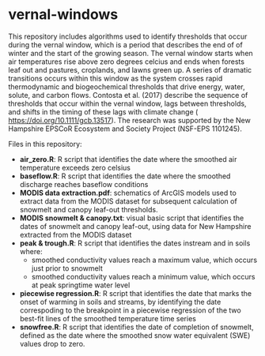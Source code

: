 # vernal-windows
This repository includes algorithms used to identify thresholds that occur during the vernal window,  which is a period that describes the end of of winter and the start of the growing season. The vernal window starts when air temperatures rise above zero degrees celcius and ends when forests leaf out and pastures, croplands, and lawns green up.  A series of dramatic transitions occurs within this window as the system crosses rapid thermodynamic and biogeochemical thresholds that drive energy, water, solute, and carbon flows.  Contosta et al. (2017) describe the sequence of thresholds that occur within the vernal window, lags between thresholds, and shifts in the timing of these lags with climate change ( https://doi.org/10.1111/gcb.13517).  The research was supported by the New Hampshire EPSCoR Ecosystem and Society Project (NSF-EPS 1101245).

Files in this repository:

- <b>air_zero.R</b>: R script that identifies the date where the smoothed air temperature exceeds zero celsius
- <b>baseflow.R</b>: R script that identifies the date where the smoothed discharge reaches baseflow conditions
- <b>MODIS data extraction.pdf</b>: schematics of ArcGIS models used to extract data from the MODIS dataset for subsequent calculation of snowmelt and canopy leaf-out thresholds.
- <b>MODIS snowmelt & canopy.txt</b>: visual basic script that identifies the dates of snowmelt and canopy leaf-out, using data for New Hampshire extracted from the MODIS dataset
- <b>peak & trough.R</b>: R script that identifies the dates instream and in soils where:
  - smoothed conductivity values reach a maximum value, which occurs just prior to snowmelt
  - smoothed conductivity values reach a minimum value, which occurs at peak springtime water level
- <b>piecewise regression.R</b>: R script that identifies the date that marks the onset of warming in soils and streams, by identifying the date correspoding to the breakpoint in a piecewise regression of the two best-fit lines of the smoothed temperature time series
- <b>snowfree.R</b>: R script that identifies the date of completion of snowmelt, defined as the date where the smoothed snow water equivalent (SWE) values drop to zero.
